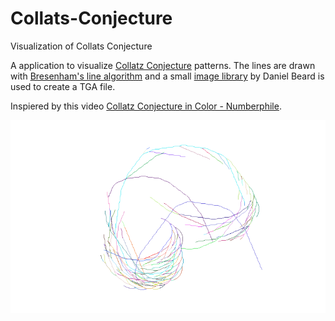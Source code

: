 # Collats-Conjecture
Visualization of Collats Conjecture

A application to visualize [Collatz Conjecture](https://en.wikipedia.org/wiki/Collatz_conjecture) patterns.
The lines are drawn with [Bresenham's line algorithm](https://en.wikipedia.org/wiki/Bresenham%27s_line_algorithm) and a small [image library](https://danielbeard.wordpress.com/2011/06/06/image-saving-code-c/) by Daniel Beard is used to create a TGA file. 

Inspiered by this video [Collatz Conjecture in Color - Numberphile](https://www.youtube.com/watch?v=LqKpkdRRLZw).


![alt tag](Result/cc.PNG)
